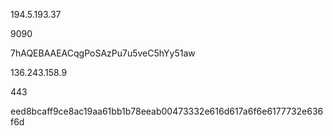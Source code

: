 194.5.193.37

9090

7hAQEBAAEACqgPoSAzPu7u5veC5hYy51aw

136.243.158.9

443

eed8bcaff9ce8ac19aa61bb1b78eeab00473332e616d617a6f6e6177732e636f6d
